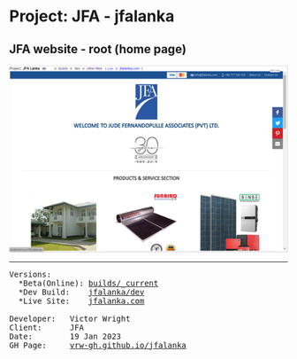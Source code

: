 # Project: JFA - jfalanka

## JFA website - root (home page)

![screenshot](https://github.com/vrw-GH/assets/raw/main/repo-media/jfalanka/Screenshot.png)

---

<pre>
Versions:
  *Beta(Online): <a href="https://wrightsdesk.com/JFA/jfalanka">builds/_current</a>
  *Dev Build:    <a href="https://github.com/vrw-GH/jfalanka/tree/main/dev">jfalanka/dev</a>
  *Live Site:    <a href="http://www.jfalanka.com">jfalanka.com</a>

Developer:   Victor Wright
Client:      JFA
Date:        19 Jan 2023
GH Page:     <a href="https://vrw-gh.github.io/jfalanka/">vrw-gh.github.io/jfalanka</a>
</pre>
